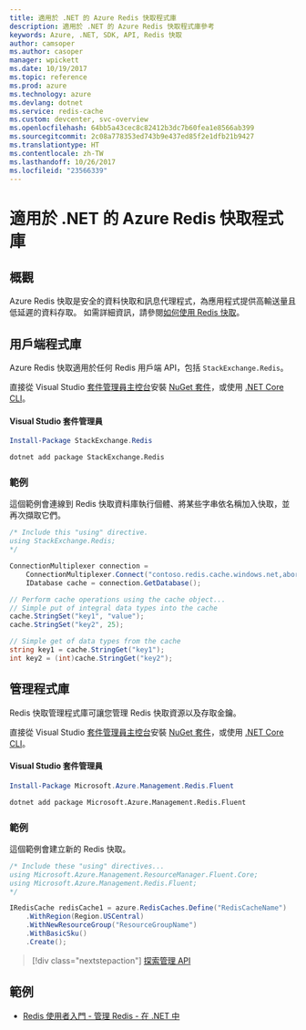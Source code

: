 ```yaml
---
title: 適用於 .NET 的 Azure Redis 快取程式庫
description: 適用於 .NET 的 Azure Redis 快取程式庫參考
keywords: Azure, .NET, SDK, API, Redis 快取
author: camsoper
ms.author: casoper
manager: wpickett
ms.date: 10/19/2017
ms.topic: reference
ms.prod: azure
ms.technology: azure
ms.devlang: dotnet
ms.service: redis-cache
ms.custom: devcenter, svc-overview
ms.openlocfilehash: 64bb5a43cec8c82412b3dc7b60fea1e8566ab399
ms.sourcegitcommit: 2c08a778353ed743b9e437ed85f2e1dfb21b9427
ms.translationtype: HT
ms.contentlocale: zh-TW
ms.lasthandoff: 10/26/2017
ms.locfileid: "23566339"
---
```

# <a name="azure-redis-cache-libraries-for-net"></a>適用於 .NET 的 Azure Redis 快取程式庫

## <a name="overview"></a>概觀

Azure Redis 快取是安全的資料快取和訊息代理程式，為應用程式提供高輸送量且低延遲的資料存取。  如需詳細資訊，請參閱[如何使用 Redis 快取](https://docs.microsoft.com/azure/redis-cache/cache-dotnet-how-to-use-azure-redis-cache)。

## <a name="client-library"></a>用戶端程式庫

Azure Redis 快取適用於任何 Redis 用戶端 API，包括 `StackExchange.Redis`。

直接從 Visual Studio [套件管理員主控台][PackageManager]安裝 [NuGet 套件](https://www.nuget.org/packages/StackExchange.Redis)，或使用 [.NET Core CLI][DotNetCLI]。

#### <a name="visual-studio-package-manager"></a>Visual Studio 套件管理員

```powershell
Install-Package StackExchange.Redis
```

```bash
dotnet add package StackExchange.Redis
```

### <a name="example"></a>範例

這個範例會連線到 Redis 快取資料庫執行個體、將某些字串依名稱加入快取，並再次擷取它們。

```csharp
/* Include this "using" directive.
using StackExchange.Redis;
*/

ConnectionMultiplexer connection = 
    ConnectionMultiplexer.Connect("contoso.redis.cache.windows.net,abortConnect=false,ssl=true,password=...");
    IDatabase cache = connection.GetDatabase();

// Perform cache operations using the cache object...
// Simple put of integral data types into the cache
cache.StringSet("key1", "value");
cache.StringSet("key2", 25);

// Simple get of data types from the cache
string key1 = cache.StringGet("key1");
int key2 = (int)cache.StringGet("key2");
```

## <a name="management-library"></a>管理程式庫

Redis 快取管理程式庫可讓您管理 Redis 快取資源以及存取金鑰。

直接從 Visual Studio [套件管理員主控台][PackageManager]安裝 [NuGet 套件](https://www.nuget.org/packages/Microsoft.Azure.Management.Redis.Fluent)，或使用 [.NET Core CLI][DotNetCLI]。

#### <a name="visual-studio-package-manager"></a>Visual Studio 套件管理員

```powershell
Install-Package Microsoft.Azure.Management.Redis.Fluent
```

```bash
dotnet add package Microsoft.Azure.Management.Redis.Fluent
```

### <a name="example"></a>範例

這個範例會建立新的 Redis 快取。

```csharp
/* Include these "using" directives...
using Microsoft.Azure.Management.ResourceManager.Fluent.Core;
using Microsoft.Azure.Management.Redis.Fluent;
*/

IRedisCache redisCache1 = azure.RedisCaches.Define("RedisCacheName")
    .WithRegion(Region.USCentral)
    .WithNewResourceGroup("ResourceGroupName")
    .WithBasicSku()
    .Create();
```

> [!div class="nextstepaction"]
> [探索管理 API](/dotnet/api/overview/azure/rediscache/management)


## <a name="samples"></a>範例

* [Redis 使用者入門 - 管理 Redis - 在 .NET 中](https://github.com/Azure-Samples/redis-cache-dotnet-manage-cache)

[PackageManager]: https://docs.microsoft.com/nuget/tools/package-manager-console
[DotNetCLI]: https://docs.microsoft.com/dotnet/core/tools/dotnet-add-package
